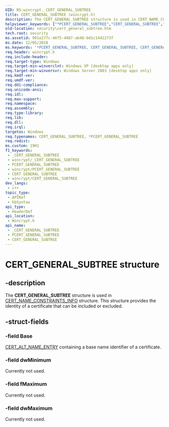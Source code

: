 ```yaml
---
UID: NS:wincrypt._CERT_GENERAL_SUBTREE
title: CERT_GENERAL_SUBTREE (wincrypt.h)
description: The CERT_GENERAL_SUBTREE structure is used in CERT_NAME_CONSTRAINTS_INFO structure. This structure provides the identity of a certificate that can be included or excluded.
helpviewer_keywords: ["*PCERT_GENERAL_SUBTREE","CERT_GENERAL_SUBTREE","CERT_GENERAL_SUBTREE structure [Security]","PCERT_GENERAL_SUBTREE","PCERT_GENERAL_SUBTREE structure pointer [Security]","_crypto2_cert_general_subtree","security.cert_general_subtree","wincrypt/CERT_GENERAL_SUBTREE","wincrypt/PCERT_GENERAL_SUBTREE"]
old-location: security\cert_general_subtree.htm
tech.root: security
ms.assetid: 991e277c-46f5-4987-ab48-0d1c1442273f
ms.date: 12/05/2018
ms.keywords: '*PCERT_GENERAL_SUBTREE, CERT_GENERAL_SUBTREE, CERT_GENERAL_SUBTREE structure [Security], PCERT_GENERAL_SUBTREE, PCERT_GENERAL_SUBTREE structure pointer [Security], _crypto2_cert_general_subtree, security.cert_general_subtree, wincrypt/CERT_GENERAL_SUBTREE, wincrypt/PCERT_GENERAL_SUBTREE'
req.header: wincrypt.h
req.include-header: 
req.target-type: Windows
req.target-min-winverclnt: Windows XP [desktop apps only]
req.target-min-winversvr: Windows Server 2003 [desktop apps only]
req.kmdf-ver: 
req.umdf-ver: 
req.ddi-compliance: 
req.unicode-ansi: 
req.idl: 
req.max-support: 
req.namespace: 
req.assembly: 
req.type-library: 
req.lib: 
req.dll: 
req.irql: 
targetos: Windows
req.typenames: CERT_GENERAL_SUBTREE, *PCERT_GENERAL_SUBTREE
req.redist: 
ms.custom: 19H1
f1_keywords:
 - _CERT_GENERAL_SUBTREE
 - wincrypt/_CERT_GENERAL_SUBTREE
 - PCERT_GENERAL_SUBTREE
 - wincrypt/PCERT_GENERAL_SUBTREE
 - CERT_GENERAL_SUBTREE
 - wincrypt/CERT_GENERAL_SUBTREE
dev_langs:
 - c++
topic_type:
 - APIRef
 - kbSyntax
api_type:
 - HeaderDef
api_location:
 - Wincrypt.h
api_name:
 - _CERT_GENERAL_SUBTREE
 - PCERT_GENERAL_SUBTREE
 - CERT_GENERAL_SUBTREE
---
```


# CERT_GENERAL_SUBTREE structure


## -description

The <b>CERT_GENERAL_SUBTREE</b> structure is used in 
<a href="/windows/desktop/api/wincrypt/ns-wincrypt-cert_name_constraints_info">CERT_NAME_CONSTRAINTS_INFO</a> structure. This structure provides the identity of a certificate that can be included or excluded.

## -struct-fields

### -field Base

<a href="/windows/desktop/api/wincrypt/ns-wincrypt-cert_alt_name_entry">CERT_ALT_NAME_ENTRY</a> containing a base name identifier of a certificate.

### -field dwMinimum

Currently not used.

### -field fMaximum

Currently not used.

### -field dwMaximum

Currently not used.

